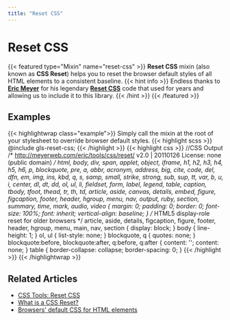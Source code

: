 ```yaml
---
title: "Reset CSS"
---
```


# Reset CSS

{{< featured type="Mixin" name="reset-css" >}}
**Reset CSS** mixin (also known as **CSS Reset**) helps you to reset the browser default styles of all HTML elements to a consistent baseline.
{{< hint info >}}
Endless thanks to [**Eric Meyer**](https://meyerweb.com/) for his legendary [**Reset CSS**](https://meyerweb.com/eric/tools/css/reset/) code that used for years and allowing us to include it to this library.
{{< /hint >}}
{{< /featured >}}

## Examples

{{< highlightwrap class="example">}}
Simply call the mixin at the root of your stylesheet to override browser default styles.
{{< highlight scss >}}
@include gls-reset-css;
{{< /highlight >}}
{{< highlight css >}}
//CSS Output
/* http://meyerweb.com/eric/tools/css/reset/ 
   v2.0 | 20110126
   License: none (public domain)
*/
html, body, div, span, applet, object, iframe,
h1, h2, h3, h4, h5, h6, p, blockquote, pre,
a, abbr, acronym, address, big, cite, code,
del, dfn, em, img, ins, kbd, q, s, samp,
small, strike, strong, sub, sup, tt, var,
b, u, i, center,
dl, dt, dd, ol, ul, li,
fieldset, form, label, legend,
table, caption, tbody, tfoot, thead, tr, th, td,
article, aside, canvas, details, embed,
figure, figcaption, footer, header, hgroup,
menu, nav, output, ruby, section, summary,
time, mark, audio, video {
    margin: 0;
    padding: 0;
    border: 0;
    font-size: 100%;
    font: inherit;
    vertical-align: baseline;
}
/* HTML5 display-role reset for older browsers */
article, aside, details, figcaption, figure,
footer, header, hgroup, menu, main, nav, section {
    display: block;
}
body {
    line-height: 1;
}
ol, ul {
    list-style: none;
}
blockquote, q {
    quotes: none;
}
blockquote:before, blockquote:after,
q:before, q:after {
    content: '';
    content: none;
}
table {
    border-collapse: collapse;
    border-spacing: 0;
}
{{< /highlight >}}
{{< /highlightwrap >}}


## Related Articles
* [CSS Tools: Reset CSS](https://meyerweb.com/eric/tools/css/reset/)
* [What is a CSS Reset?](https://cssreset.com/what-is-a-css-reset/)
* [Browsers' default CSS for HTML elements](https://stackoverflow.com/questions/6867254/browsers-default-css-for-html-elements)

